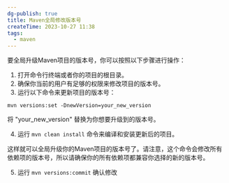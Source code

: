 ```yaml
---
dg-publish: true
title: Maven全局修改版本号
createTime: 2023-10-27 11:38
tags:
  - maven
---
```

要全局升级Maven项目的版本号，你可以按照以下步骤进行操作：

1. 打开命令行终端或者你的项目的根目录。
2. 确保你当前的用户有足够的权限来修改项目的版本号。
3. 运行以下命令来更新项目的版本号：

```shell
mvn versions:set -DnewVersion=your_new_version
```

将 "your_new_version" 替换为你想要升级到的版本号。

4. 运行 `mvn clean install` 命令来编译和安装更新后的项目。

这样就可以全局升级你的Maven项目的版本号了。请注意，这个命令会修改所有依赖项的版本号，所以请确保你的所有依赖项都兼容你选择的新的版本号。

5. 运行 `mvn versions:commit` 确认修改

